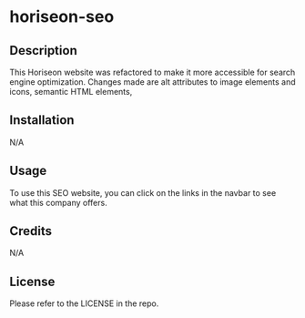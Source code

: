 # horiseon-seo

## Description

This Horiseon website was refactored to make it more accessible for search engine optimization. 
Changes made are alt attributes to image elements and icons, semantic HTML elements, 

## Installation

N/A

## Usage

To use this SEO website, you can click on the links in the navbar to see what this company offers. 


## Credits

N/A

## License

Please refer to the LICENSE in the repo.
